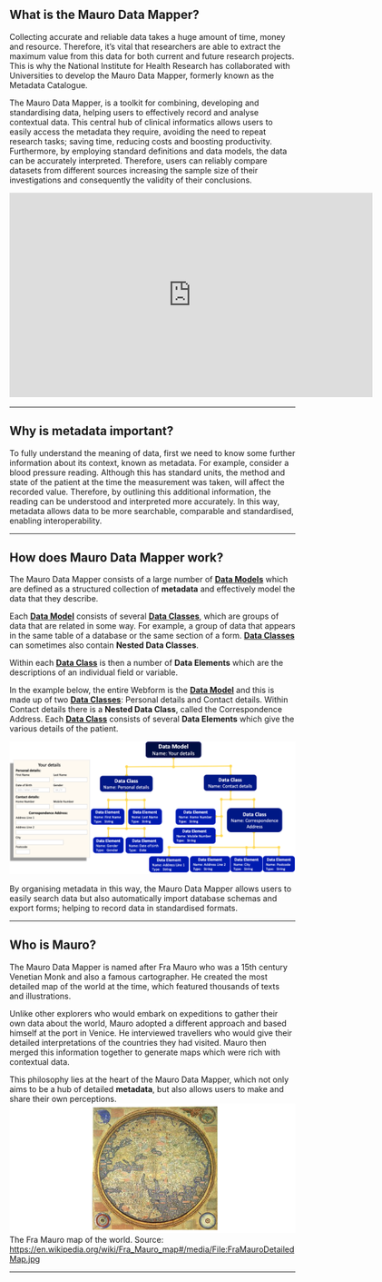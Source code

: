 ## **What is the Mauro Data Mapper?**
Collecting accurate and reliable data takes a huge amount of time, money and resource. Therefore, it’s vital that researchers are able to extract the maximum value from this data for both current and future research projects. This is why the National Institute for Health Research has collaborated with Universities to develop the Mauro Data Mapper, formerly known as the Metadata Catalogue.

The Mauro Data Mapper, is a toolkit for combining, developing and standardising data, helping users to effectively record and analyse contextual data. This central hub of clinical informatics allows users to easily access the metadata they require, avoiding the need to repeat research tasks; saving time, reducing costs and boosting productivity. Furthermore, by employing standard definitions and data models, the data can be accurately interpreted. Therefore, users can reliably compare datasets from different sources increasing the sample size of their investigations and consequently the validity of their conclusions. 

<iframe src="https://player.vimeo.com/video/186242194" width="640" height="360" frameborder="0" allow="autoplay; fullscreen" allowfullscreen></iframe>

---

## **Why is metadata important?**

To fully understand the meaning of data, first we need to know some further information about its context, known as metadata. For example, consider a blood pressure reading. Although this has standard units, the method and state of the patient at the time the measurement was taken, will affect the recorded value. Therefore, by outlining this additional information, the reading can be understood and interpreted more accurately. In this way, metadata allows data to be more searchable, comparable and standardised, enabling interoperability. 

---

## **How does Mauro Data Mapper work?**

The Mauro Data Mapper consists of a large number of **[Data Models](../glossary/data-model/data-model.md)** which are defined as a structured collection of **metadata** and effectively model the data that they describe. 

Each **[Data Model](../glossary/data-model/data-model.md)** consists of several **[Data Classes](../glossary/data-class/data-class.md)**, which are groups of data that are related in some way. For example, a group of data that appears in the same table of a database or the same section of a form. **[Data Classes](../glossary/data-class/data-class.md)** can sometimes also contain **Nested Data Classes**.

Within each **[Data Class](../glossary/data-class/data-class.md)** is then a number of **Data Elements** which are the descriptions of an individual field or variable.

In the example below, the entire Webform is the **[Data Model](../glossary/data-model/data-model.md)** and this is made up of two **[Data Classes](../glossary/data-class/data-class.md)**: Personal details and Contact details. Within Contact details there is a **Nested Data Class**, called the Correspondence Address. Each **[Data Class](../glossary/data-class/data-class.md)** consists of several **Data Elements** which give the various details of the patient. 

![Data Model structure](data-model-structure.png)

By organising metadata in this way, the Mauro Data Mapper allows users to easily search data but also automatically import database schemas and export forms; helping to record data in standardised formats.

---

## **Who is Mauro?**
The Mauro Data Mapper is named after Fra Mauro who was a 15th century Venetian Monk and also a famous cartographer. He created the most detailed map of the world at the time, which featured thousands of texts and illustrations.

Unlike other explorers who would embark on expeditions to gather their own data about the world, Mauro adopted a different approach and based himself at the port in Venice. He interviewed travellers who would give their detailed interpretations of the countries they had visited. Mauro then merged this information together to generate maps which were rich with contextual data. 

This philosophy lies at the heart of the Mauro Data Mapper, which not only aims to be a hub of detailed **metadata**, but also allows users to make and share their own perceptions.
![Fra Mauro map](fra-mauro-map.png)
The Fra Mauro map of the world. Source: https://en.wikipedia.org/wiki/Fra_Mauro_map#/media/File:FraMauroDetailedMap.jpg

---
